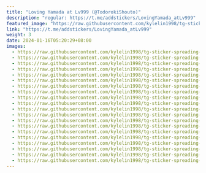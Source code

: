 ```yaml
---
title: "Loving Yamada at Lv999 (@TodorokiShouto)"
description: "regular: https://t.me/addstickers/LovingYamada_atLv999"
featured_image: "https://raw.githubusercontent.com/kylelin1998/tg-sticker-spreading-worldwide-images/main/img/2a4187ae-c816-4006-a888-4cc9f86111c4.jpg"
link: "https://t.me/addstickers/LovingYamada_atLv999"
weight: 3
date: 2024-01-16T05:20:29+08:00
images:
  - https://raw.githubusercontent.com/kylelin1998/tg-sticker-spreading-worldwide-images/main/img/2a4187ae-c816-4006-a888-4cc9f86111c4.jpg
  - https://raw.githubusercontent.com/kylelin1998/tg-sticker-spreading-worldwide-images/main/img/a9062dcd-98a3-4c6f-a1a2-c04e23c041d3.jpg
  - https://raw.githubusercontent.com/kylelin1998/tg-sticker-spreading-worldwide-images/main/img/f20736f5-3af4-4745-a000-88ccf6b73b9b.jpg
  - https://raw.githubusercontent.com/kylelin1998/tg-sticker-spreading-worldwide-images/main/img/011c79d4-0cbe-4773-8eaa-b919f118fdcb.jpg
  - https://raw.githubusercontent.com/kylelin1998/tg-sticker-spreading-worldwide-images/main/img/e7d45abe-b4af-4684-bfd3-0846d8d9ef4b.jpg
  - https://raw.githubusercontent.com/kylelin1998/tg-sticker-spreading-worldwide-images/main/img/e42cbdb1-f940-4761-8577-32a0649c081e.jpg
  - https://raw.githubusercontent.com/kylelin1998/tg-sticker-spreading-worldwide-images/main/img/6464adc9-333e-4369-b92a-009fc2191d13.jpg
  - https://raw.githubusercontent.com/kylelin1998/tg-sticker-spreading-worldwide-images/main/img/60b880b9-0c52-4b66-8b06-97fea1905365.jpg
  - https://raw.githubusercontent.com/kylelin1998/tg-sticker-spreading-worldwide-images/main/img/2b0863f0-35c9-4013-a830-a1a51aaf51a3.jpg
  - https://raw.githubusercontent.com/kylelin1998/tg-sticker-spreading-worldwide-images/main/img/5fc1bfeb-90ff-47bd-8ec9-2ecfb53c97fa.jpg
  - https://raw.githubusercontent.com/kylelin1998/tg-sticker-spreading-worldwide-images/main/img/33e89108-6330-4219-bb06-1d9352f0c48e.jpg
  - https://raw.githubusercontent.com/kylelin1998/tg-sticker-spreading-worldwide-images/main/img/2290b2e3-4d2e-411b-8991-516437315d98.jpg
  - https://raw.githubusercontent.com/kylelin1998/tg-sticker-spreading-worldwide-images/main/img/b6b6fbd6-a901-44d4-98d3-0144c6bca876.jpg
  - https://raw.githubusercontent.com/kylelin1998/tg-sticker-spreading-worldwide-images/main/img/684a9233-e830-41bf-88c5-3ba6b4ac0ba1.jpg
  - https://raw.githubusercontent.com/kylelin1998/tg-sticker-spreading-worldwide-images/main/img/955175bf-d235-4225-8ef6-082980dcddd2.jpg
  - https://raw.githubusercontent.com/kylelin1998/tg-sticker-spreading-worldwide-images/main/img/2afed15e-acfe-42c1-b501-ae75ad96667f.jpg
  - https://raw.githubusercontent.com/kylelin1998/tg-sticker-spreading-worldwide-images/main/img/391d5081-78d9-41cf-a692-5b02869f4087.jpg
  - https://raw.githubusercontent.com/kylelin1998/tg-sticker-spreading-worldwide-images/main/img/e55d47ce-faa9-4d4c-91b3-5fa6069603a5.jpg
  - https://raw.githubusercontent.com/kylelin1998/tg-sticker-spreading-worldwide-images/main/img/c7fe57f0-fcd0-4963-874f-7df7727d71d5.jpg
  - https://raw.githubusercontent.com/kylelin1998/tg-sticker-spreading-worldwide-images/main/img/43b274bc-d5d5-439e-88a5-ecc194385e5f.jpg
---
```

